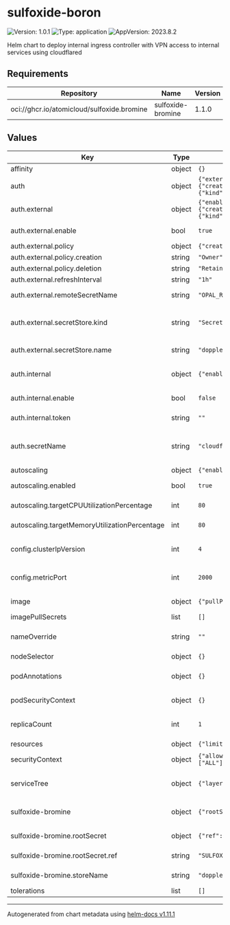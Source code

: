 # sulfoxide-boron

![Version: 1.0.1](https://img.shields.io/badge/Version-1.0.1-informational?style=flat-square) ![Type: application](https://img.shields.io/badge/Type-application-informational?style=flat-square) ![AppVersion: 2023.8.2](https://img.shields.io/badge/AppVersion-2023.8.2-informational?style=flat-square)

Helm chart to deploy internal ingress controller with VPN access to internal services using cloudflared

## Requirements

| Repository | Name | Version |
|------------|------|---------|
| oci://ghcr.io/atomicloud/sulfoxide.bromine | sulfoxide-bromine | 1.1.0 |

## Values

| Key | Type | Default | Description |
|-----|------|---------|-------------|
| affinity | object | `{}` | affinity |
| auth | object | `{"external":{"enable":true,"policy":{"creation":"Owner","deletion":"Retain"},"refreshInterval":"1h","remoteSecretName":"OPAL_RUBY_INGRESS_TOKEN","secretStore":{"kind":"SecretStore","name":"doppler"}},"internal":{"enable":false,"token":""},"secretName":"cloudflare-tunnel-token"}` | Cloudflare Tunnel Token |
| auth.external | object | `{"enable":true,"policy":{"creation":"Owner","deletion":"Retain"},"refreshInterval":"1h","remoteSecretName":"OPAL_RUBY_INGRESS_TOKEN","secretStore":{"kind":"SecretStore","name":"doppler"}}` | Use external secret |
| auth.external.enable | bool | `true` | Enable the use of external secret |
| auth.external.policy | object | `{"creation":"Owner","deletion":"Retain"}` | Secret policy |
| auth.external.policy.creation | string | `"Owner"` | Creation policy |
| auth.external.policy.deletion | string | `"Retain"` | Deletion policy |
| auth.external.refreshInterval | string | `"1h"` | Refresh Rate |
| auth.external.remoteSecretName | string | `"OPAL_RUBY_INGRESS_TOKEN"` | Remote Secret Reference name |
| auth.external.secretStore.kind | string | `"SecretStore"` | Kind of the Secret Store: `ClusterSecretStore` or `SecretStore` |
| auth.external.secretStore.name | string | `"doppler"` | Name of the Secret Store |
| auth.internal | object | `{"enable":false,"token":""}` | Secret directly inlined in value files |
| auth.internal.enable | bool | `false` | Use hard coded secret |
| auth.internal.token | string | `""` | Hard coded Cloudflare token |
| auth.secretName | string | `"cloudflare-tunnel-token"` | Secret Name that stores the Token with key TUNNEL_TOKEN |
| autoscaling | object | `{"enabled":true,"maxReplicas":3,"minReplicas":1,"targetCPUUtilizationPercentage":80,"targetMemoryUtilizationPercentage":80}` | Auto-scaling |
| autoscaling.enabled | bool | `true` | Enable or disable auto-scaling |
| autoscaling.targetCPUUtilizationPercentage | int | `80` | Target CPU Utilization |
| autoscaling.targetMemoryUtilizationPercentage | int | `80` | Target Memory Utilization |
| config.clusterIpVersion | int | `4` | target kubernetes cluster IP family. 4 or 6 |
| config.metricPort | int | `2000` | Ports which cloudflared listen to metrics on |
| image | object | `{"pullPolicy":"IfNotPresent","repository":"cloudflare/cloudflared"}` | Image configurations |
| imagePullSecrets | list | `[]` | Image pull secrets |
| nameOverride | string | `""` | Override name ( will change only the chart name) |
| nodeSelector | object | `{}` | node selectors |
| podAnnotations | object | `{}` | Additional Annotations to add to pods |
| podSecurityContext | object | `{}` | Security Context for Pods |
| replicaCount | int | `1` | Number of Replicas, only if HPA is not enabled |
| resources | object | `{"limits":{"cpu":"50m","memory":"256Mi"},"requests":{"cpu":"15m","memory":"128Mi"}}` | resource limits |
| securityContext | object | `{"allowPrivilegeEscalation":false,"capabilities":{"drop":["ALL"]},"privileged":false,"readOnlyRootFilesystem":true,"runAsNonRoot":true,"runAsUser":10000}` | Generate security Context |
| serviceTree | object | `{"layer":"1","module":"tunnel","platform":"sulfoxide","service":"boron"}` | AtomiCloud Service Tree. See [ServiceTree](https://atomicloud.larksuite.com/wiki/OkfJwTXGFiMJkrk6W3RuwRrZs64?theme=DARK&contentTheme=DARK#MHw5d76uDo2tBLx86cduFQMRsBb) |
| sulfoxide-bromine | object | `{"rootSecret":{"ref":"SULFOXIDE_BORON"},"storeName":"doppler"}` | Create SecretStore via secret of secrets pattern |
| sulfoxide-bromine.rootSecret | object | `{"ref":"SULFOXIDE_BORON"}` | Secret of Secrets reference |
| sulfoxide-bromine.rootSecret.ref | string | `"SULFOXIDE_BORON"` | DOPPLER Token Reference |
| sulfoxide-bromine.storeName | string | `"doppler"` | Store name to create |
| tolerations | list | `[]` | toleration |

----------------------------------------------
Autogenerated from chart metadata using [helm-docs v1.11.1](https://github.com/norwoodj/helm-docs/releases/v1.11.1)